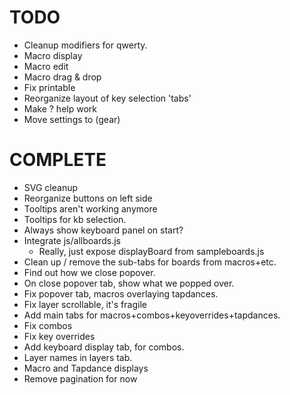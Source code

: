 # TODO

- Cleanup modifiers for qwerty.
- Macro display
- Macro edit
- Macro drag & drop
- Fix printable
- Reorganize layout of key selection 'tabs'
- Make ? help work
- Move settings to (gear)

# COMPLETE

- SVG cleanup
- Reorganize buttons on left side
- Tooltips aren't working anymore
- Tooltips for kb selection.
- Always show keyboard panel on start?
- Integrate js/allboards.js
    - Really, just expose displayBoard from sampleboards.js
- Clean up / remove the sub-tabs for boards from macros+etc.
- Find out how we close popover.
- On close popover tab, show what we popped over.
- Fix popover tab, macros overlaying tapdances.
- Fix layer scrollable, it's fragile
- Add main tabs for macros+combos+keyoverrides+tapdances.
- Fix combos
- Fix key overrides
- Add keyboard display tab, for combos.
- Layer names in layers tab.
- Macro and Tapdance displays
- Remove pagination for now
